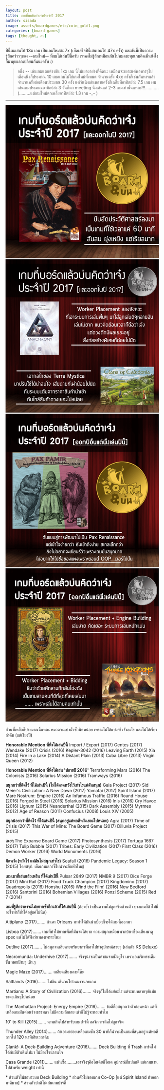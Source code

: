 ```yaml
---
layout: post
title: เกมที่ผมคิดว่าเจ๋งประจำปี 2017
author: sisada
image: assets/boardgames/etc/coin_gold1.png
categories: [board games]
tags: [thought, กบ]
---
```

ปีนี้ผมเล่นไป 13x เกม เป็นเกมใหม่ซะ 7x (เบ็ดเสร็จปีนี้เล่นเกมไป 47x ครั้ง) และอันนี้เป็นความรู้สึกคร่าวๆของ --เกมใหม่-- ที่ผมได้เล่นปีนี้ครับ เราคงไม่รู้สึกเหมือนกันไปหมดซะทุกเกมคิดเห็นยังไงก็มาคุยแลกเปลี่ยนกันนะครับ :)

> อนึ่ง -- เล่นเกมแตกต่างกัน 1xx เกม นี้ไม่เยอะอย่างที่คิดนะ เหมือนจะเยอะแต่พอหารๆไปเดือนนึงก็ประมาณ 10 เกมแถมไม่ใช่เกมใหม่ทั้งหมด จำนวนครั้ง 4xx ครั้งก็เช่นกันหารแล้วจำนวนครั้งต่อเดือนประมาณ 30 ครั้ง แต่วันนึงเล่นหลายครั้งก็เฉลี่ยที่อาทิตย์ล่ะ 7.5 เกม ผมเล่นเกมประมาณอาทิตย์ล่ะ 3 วันก็ตก meeting นึงเล่นแค่ 2-3 เกมเท่านั้นแหละ!!!...........(.........แต่เกมใหม่ตกเฉลี่ยอาทิตย์ล่ะ 1.3 เกม -\_- )
---

![alt tag](/assets/boardgames/etc/2017_1.png)
![alt tag](/assets/boardgames/etc/2017_23.png)
![alt tag](/assets/boardgames/etc/2017_o_1.png)
![alt tag](/assets/boardgames/etc/2017_o_23.png)

ส่วนที่เหลือก็ประมาณนี้แหละ หมวดจะแบ่งมั่วซั่วนิดหน่อย เพราะไม่ได้แบ่งจริงจังอะไร และไม่ได้เรียงลำดับ (แต่เรียงปี)

**Honorable Mention ที่พึ่งได้เล่นปีนี้**
Import / Export (2017)
Gentes (2017)
Wendake (2017)
Crisis (2016)
Kepler-3042 (2016)
Leaving Earth (2015)
Xia (2014)
Fire in a Lake (2014)
A Distant Plain (2013)
Cuba Libre (2013)
Virgin Queen (2012)

**Honorable Mention ที่พึ่งได้เล่น 'ปลายปี 2016'**
Terraforming Mars (2016)
The Colonists (2016)
Solarius Mission (2016)
Tramways (2016)

**สนุกกว่าที่คิดไว้ ที่ได้เล่นปีนี้ (ไม่ได้คาดหวังไว้เท่าไรแต่ดันสนุก)**
Gaia Project (2017)
Sid Meier's Civilization: A New Dawn (2017)
Yamatai (2017)
Spirit Island (2017)
Mare Nostrum: Empire (2016)
An Infamous Traffic (2016)
Round House (2016)
Forged in Steel (2016)
Solarius Mission (2016)
Inis (2016)
Cry Havoc (2016)
Lignum (2015)
Neanderthal (2015)
Dark Assembly (2015)
Myrmes (2012)
Age of Reason (2011)
Confucius (2008)
Louis XIV (2005)

**สนุกน้อยกว่าที่คิดไว้ ที่ได้เล่นปีนี้ (สนุกอยู่แต่พอดีหวังเยอะไปหน่อย)**
Agra (2017)
Time of Crisis (2017)
This War of Mine: The Board Game (2017)
Dilluvia Project (2015)

**เฉยๆ**
The Expanse Board Game (2017)
Photosynthesis (2017)
Tortuga 1667 (2017)
Tulip Bubble (2017)
Tribes: Early Civilization (2017)
First Class (2016)
Demon Worker (2016)
World Monuments (2016)

**ผิดหวัง (หวังไว้ แต่ดันไม่สนุกเท่าไร)**
Seafall (2016)
Pandemic Legacy: Season 1 (2015)
โดยสรุป: เข็ดเกมเลกาซี่ไปน่าจะอีกพักใหญ่

**เกมเบาที่เล่นแล้วเพลิน ที่ได้เล่นปีนี้**
Pulsar 2849 (2017)
NMBR 9 (2017)
Dice Forge (2017)
Mini Rail (2017)
Food Truck Champion (2017)
Kingdomino (2017)
Quadropolis (2016)
Honshu (2016)
Wind the Film! (2016)
New Bedford (2016)
Santorini (2016)
Bohemian Villages (2016)
Ponzi Scheme (2015)
Red 7 (2014)

**เกมที่รู้สึกว่าคงจะไม่อยากซ้ำอีกแล้วที่ได้เล่นปีนี้** (ต้องย้ำว่าเป็นความไม่ถูกจริตส่วนตัว บางเกมก็ถ้าไม่มีอะไรทำก็ซ้ำได้อยู่แค่ไม่นีด)

Altiplano (2017)....... ถ้าเอา Orleans มาทำให้มันน่าเบื่อๆก็จะได้เกมนี้ออกมา

Lisboa (2017)....... เกมที่ทำให้ยากเพื่อที่มันจะได้ยาก ความสนุกเหมือนพวกบ้าเครื่องเสียงมาดู spec แต่ไม่ได้ฟังว่าเพลงเพราะไหม

Outlive (2017)....... ไม่สนุกจนเสียดายทรัพยากรที่เอาไปทำอุปกรณ์สวยๆ (เล่นตัว KS Deluxe)

Necromunda: Underhive (2017)....... จริงๆน่าจะเป็นคำชมจากฝั่งยูโร เพราะอเมริเทรชเต็มขั้น ทอยป้าบๆ เดินๆ

Magic Maze (2017)....... เกลียดเสียงเคาะโต๊ะ

Saltlands (2016)....... ไม่อิน เดินวนไปวนมาจนจบเกม

Martians: A Story of Civilization (2016)....... จริงๆก็ไม่ได้แย่อะไร แต่ระบบหลายๆอันมันขาดๆเกินๆไปหน่อย

The Manhattan Project: Energy Empire (2016)....... ข้อดีคือสนุกกว่าตัวก่อนหน้า แต่ที่เหลือเกมมันค่อนข้างธรรมดา ไม่มีความลึกเลย เต๋าก็ไม่รู้จะทอยทำไม

10' to Kill (2015)....... นานเกินไปสำหรับเกมปาร์ตี้ ลอจิกการคิดไม่ถูกจริต

Thunder Alley (2014)....... ถ้าเอามาย่อยเหลือเกมซัก 30 นาทีก็น่าจะเป็นเกมที่สนุกอยู่ แต่พอดีลากไป 120 นาทีเสียเวลาฉิบ

Clank!: A Deck-Building Adventure (2016)....... Deck Building ที่ Trash การ์ดไม่ได้กับมีตัวเดินไปมา ไม่มีอะไรน่าสนใจ

Casa Grande (2011)....... แฟนซื้อ........เอาจริงๆคือไอเดียก็โอเค อุปกรณ์ก็แปลกดี แต่เกมนานไปสำหรับ weight เท่านี้

\* ส่วนตัวไม่ชอบระบบ Deck Building
\* ส่วนตัวไม่ชอบเกม Co-Op [แต่ Spirit Island ทำออกมาดีมาก]
\* ส่วนตัวปกติไม่เล่นเกมปาร์ตี้